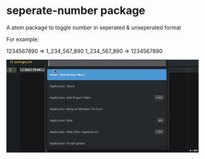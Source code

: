# seperate-number package

A atom package to toggle number in seperated & unseperated format

For example:

1234567890 => 1_234_567_890
1_234_567_890 => 1234567890

![Usage of seperate-number](./toggle.gif)
